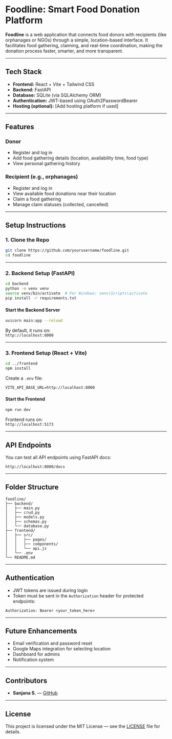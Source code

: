 # Foodline: Smart Food Donation Platform

**Foodline** is a web application that connects food donors with recipients (like orphanages or NGOs) through a simple, location-based interface. It facilitates food gathering, claiming, and real-time coordination, making the donation process faster, smarter, and more transparent.

---

## Tech Stack

- **Frontend:** React + Vite + Tailwind CSS  
- **Backend:** FastAPI  
- **Database:** SQLite (via SQLAlchemy ORM)  
- **Authentication:** JWT-based using OAuth2PasswordBearer  
- **Hosting (optional):** [Add hosting platform if used]

---

## Features

### Donor
- Register and log in
- Add food gathering details (location, availability time, food type)
- View personal gathering history

### Recipient (e.g., orphanages)
- Register and log in
- View available food donations near their location
- Claim a food gathering
- Manage claim statuses (collected, cancelled)

---

## Setup Instructions

### 1. Clone the Repo

```bash
git clone https://github.com/yourusername/foodline.git
cd foodline
```

---

### 2. Backend Setup (FastAPI)

```bash
cd backend
python -m venv venv
source venv/bin/activate  # For Windows: venv\Scripts\activate
pip install -r requirements.txt
```

#### Start the Backend Server

```bash
uvicorn main:app --reload
```

By default, it runs on:  
`http://localhost:8000`

---

### 3. Frontend Setup (React + Vite)

```bash
cd ../frontend
npm install
```

Create a `.env` file:

```env
VITE_API_BASE_URL=http://localhost:8000
```

#### Start the Frontend

```bash
npm run dev
```

Frontend runs on:  
`http://localhost:5173`

---

## API Endpoints

You can test all API endpoints using FastAPI docs:

`http://localhost:8000/docs`

---

## Folder Structure

```
foodline/
├── backend/
│   ├── main.py
│   ├── crud.py
│   ├── models.py
│   ├── schemas.py
│   └── database.py
├── frontend/
│   ├── src/
│   │   ├── pages/
│   │   ├── components/
│   │   └── api.js
│   └── .env
└── README.md
```

---

## Authentication

- JWT tokens are issued during login
- Token must be sent in the `Authorization` header for protected endpoints:

```
Authorization: Bearer <your_token_here>
```

---

## Future Enhancements

- Email verification and password reset
- Google Maps integration for selecting location
- Dashboard for admins
- Notification system

---

## Contributors

- **Sanjana S.** — [GitHub](https://github.com/yourusername)

---

## License

This project is licensed under the MIT License — see the [LICENSE](LICENSE) file for details.

